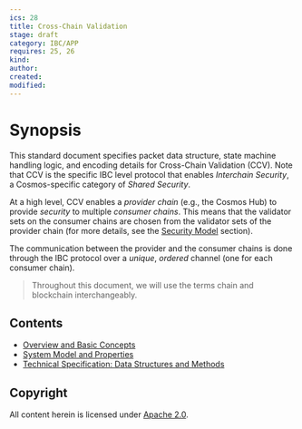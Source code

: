 ```yaml
---
ics: 28
title: Cross-Chain Validation
stage: draft
category: IBC/APP
requires: 25, 26
kind: 
author: 
created: 
modified: 
---
```


<!-- omit in toc -->
# Synopsis

This standard document specifies packet data structure, state machine handling logic, and encoding details for Cross-Chain Validation (CCV). Note that CCV is the specific IBC level protocol that enables *Interchain Security*, a Cosmos-specific category of *Shared Security*.

At a high level, CCV enables a *provider chain* (e.g., the Cosmos Hub) to provide *security* to multiple *consumer chains*. This means that the validator sets on the consumer chains are chosen from the validator sets of the provider chain (for more details, see the [Security Model](./overview_and_basic_concepts.md#security-model) section).

The communication between the provider and the consumer chains is done through the IBC protocol over a *unique*, *ordered* channel (one for each consumer chain). 

> Throughout this document, we will use the terms chain and blockchain interchangeably.

## Contents
- [Overview and Basic Concepts](./overview_and_basic_concepts.md)
- [System Model and Properties](./system_model_and_properties.md)
- [Technical Specification: Data Structures and Methods](./technical_specification.md)

<!--
## Backwards Compatibility

(discussion of compatibility or lack thereof with previous standards)

## Forwards Compatibility

(discussion of compatibility or lack thereof with expected future standards)

## Example Implementation

(link to or description of concrete example implementation)

## Other Implementations

(links to or descriptions of other implementations)

## History

(changelog and notable inspirations / references)
 -->

## Copyright

All content herein is licensed under [Apache 2.0](https://www.apache.org/licenses/LICENSE-2.0).
